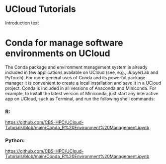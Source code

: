 # UCloud Tutorials

Introduction text


# Conda for manage software environments on UCloud
The Conda package and environment management system is already included in few applications available on UCloud (see, e.g., JupyerLab and PyTorch). For more general uses of Conda and its powerful package manager it is convenient to create a local installation and save it in a UCloud project. Conda is included in all versions of Anaconda and Miniconda. For example, to install the latest version of Miniconda, just start any interactive app on UCloud, such as Terminal, and run the following shell commands:

### R:
https://github.com/CBS-HPC/UCloud-Tutorials/blob/main/Conda_R%20Environment%20Management.ipynb 

### Python:
https://github.com/CBS-HPC/UCloud-Tutorials/blob/main/Conda_R%20Environment%20Management.ipynb 
